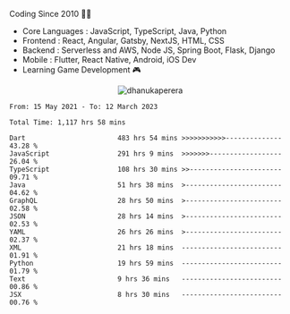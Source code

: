 

<!--
**dhanukaperera/dhanukaperera** is a ✨ _special_ ✨ repository because its `README.md` (this file) appears on your GitHub profile.

### Hi there 👋

Here are some ideas to get you started:

- 🔭 I’m currently working on ...
- 🌱 I’m currently learning ...
- 👯 I’m looking to collaborate on ...
- 🤔 I’m looking for help with ...
- 💬 Ask me about ...
- 📫 How to reach me: ...
- 😄 Pronouns: ...
- ⚡ Fun fact: ...




<p align="center">
<img alig src="https://github-profile-trophy.vercel.app/?username=dhanukaperera&margin-w=8&column=4&theme=darkhub&no-frame=true" alt="github trophies" />
</p>

<p align="center"><img src="https://github-readme-stats.vercel.app/api/top-langs/?username=dhanukaperera&layout=compact&hide=makefile&theme=prussian" alt="Most used languages" /></p>

<p align="center"><img src="https://github-readme-stats.vercel.app/api?username=dhanukaperera&show_icons=true&count_private=true&hide=issues,contribs&theme=prussian" alt="GitHub stats" /></p>

-->



Coding Since 2010 👨‍💻

* Core Languages : JavaScript, TypeScript, Java, Python
* Frontend : React, Angular, Gatsby, NextJS, HTML, CSS
* Backend : Serverless and AWS, Node JS, Spring Boot, Flask, Django 
* Mobile : Flutter, React Native, Android, iOS Dev
* Learning Game Development 🎮 


<p align="center"><img src="https://github-readme-streak-stats.herokuapp.com/?user=dhanukaperera&theme=prussian" alt="dhanukaperera" /></p>

<!--
<p align="center" ><a href="https://github.com/dhanukaperera/github-readme-stats"><img align="center" src="https://github-readme-stats.vercel.app/api/top-langs/?username=dhanukaperera&layout=compact&theme=prussian&hide_border=false&langs_count=10" /></a>
</p>
-->

<!--START_SECTION:waka-->

```text
From: 15 May 2021 - To: 12 March 2023

Total Time: 1,117 hrs 58 mins

Dart                       483 hrs 54 mins >>>>>>>>>>>--------------   43.28 %
JavaScript                 291 hrs 9 mins  >>>>>>>------------------   26.04 %
TypeScript                 108 hrs 30 mins >>-----------------------   09.71 %
Java                       51 hrs 38 mins  >------------------------   04.62 %
GraphQL                    28 hrs 50 mins  >------------------------   02.58 %
JSON                       28 hrs 14 mins  >------------------------   02.53 %
YAML                       26 hrs 26 mins  >------------------------   02.37 %
XML                        21 hrs 18 mins  -------------------------   01.91 %
Python                     19 hrs 59 mins  -------------------------   01.79 %
Text                       9 hrs 36 mins   -------------------------   00.86 %
JSX                        8 hrs 30 mins   -------------------------   00.76 %
```

<!--END_SECTION:waka-->
